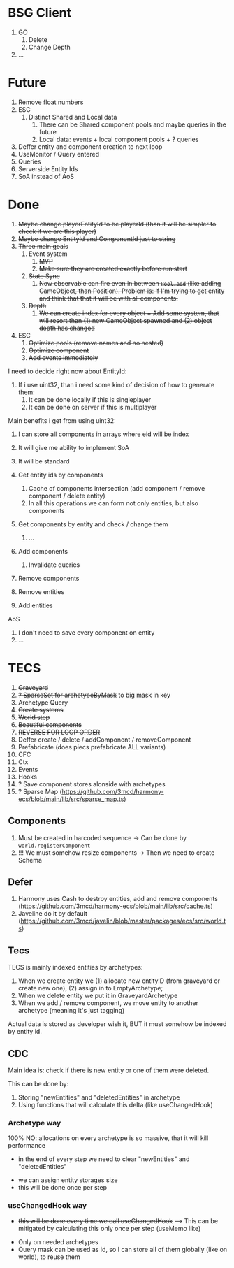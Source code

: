 # BSG Client

1. GO
   1. Delete
   1. Change Depth
1. ...

# Future

1. Remove float numbers
1. ESC
   1. Distinct Shared and Local data
      1. There can be Shared component pools and maybe queries in the future
      1. Local data: events + local component pools + ? queries
1. Deffer entity and component creation to next loop
1. UseMonitor / Query entered
1. Queries
1. Serverside Entity Ids
1. SoA instead of AoS

# Done

1. ~~Maybe change playerEntityId to be playerId (than it will be simpler to check if we are this player)~~
1. ~~Maybe change EntityId and ComponentId just to string~~
1. ~~Three main goals~~
   1. ~~Event system~~
      1. ~~MVP~~
      1. ~~Make sure they are created exactly before run start~~
   1. ~~State Sync~~
      1. ~~Now observable can fire even in between `Pool.add` (like adding GameObject, than Position). Problem is: if I'm trying to get entity and think that that it will be with all components.~~
   1. ~~Depth~~
      1. ~~We can create index for every object + Add some system, that will resort than (1) new GameObject spawned and (2) object depth has changed~~
1. ~~ESC~~
   1. ~~Optimize pools (remove names and no nested)~~
   1. ~~Optimize component~~
   1. ~~Add events immediately~~

I need to decide right now about EntityId:

1. If i use uint32, than i need some kind of decision of how to generate them:
   1. It can be done locally if this is singleplayer
   1. It can be done on server if this is multiplayer

Main benefits i get from using uint32:

1. I can store all components in arrays where eid will be index
1. It will give me ability to implement SoA
1. It will be standard

1. Get entity ids by components
   1. Cache of components intersection (add component / remove component / delete entity)
   1. In all this operations we can form not only entities, but also components
1. Get components by entity and check / change them
   1. ...
1. Add components
   1. Invalidate queries
1. Remove components
1. Remove entities
1. Add entities

AoS

1. I don't need to save every component on entity
1. ...

# TECS

1. ~~Graveyard~~
1. ~~? SparseSet for archetypeByMask~~ to big mask in key
1. ~~Archetype Query~~
1. ~~Create systems~~
1. ~~World step~~
1. ~~Beautiful components~~
1. ~~REVERSE FOR LOOP ORDER~~
1. ~~Deffer create / delete / addComponent / removeComponent~~
1. Prefabricate (does piecs prefabricate ALL variants)
1. CFC
1. Ctx
1. Events
1. Hooks
1. ? Save component stores alonside with archetypes
1. ? Sparse Map (https://github.com/3mcd/harmony-ecs/blob/main/lib/src/sparse_map.ts)

## Components

1. Must be created in harcoded sequence -> Can be done by `world.registerComponent`
1. !!! We must somehow resize components -> Then we need to create Schema

## Defer

1. Harmony uses Cash to destroy entities, add and remove components (https://github.com/3mcd/harmony-ecs/blob/main/lib/src/cache.ts)
1. Javeline do it by default (https://github.com/3mcd/javelin/blob/master/packages/ecs/src/world.ts)

## Tecs

TECS is mainly indexed entities by archetypes:

1. When we create entity we (1) allocate new entityID (from graveyard or create new one), (2) assign in to EmptyArchetype;
1. When we delete entity we put it in GraveyardArchetype
1. When we add / remove component, we move entity to another archetype (meaning it's just tagging)

Actual data is stored as developer wish it, BUT it must somehow be indexed by entity id.

## CDC

Main idea is: check if there is new entity or one of them were deleted.

This can be done by:

1. Storing "newEntities" and "deletedEntities" in archetype
1. Using functions that will calculate this delta (like useChangedHook)

### Archetype way

100% NO: allocations on every archetype is so massive, that it will kill performance

- in the end of every step we need to clear "newEntities" and "deletedEntities"

* we can assign entity storages size
* this will be done once per step

### useChangedHook way

- ~~this will be done every time we call useChangedHook~~ –> This can be mitigated by calculating this only once per step (useMemo like)

* Only on needed archetypes
* Query mask can be used as id, so I can store all of them globally (like on world), to reuse them
